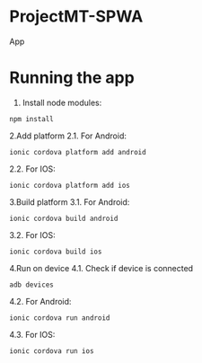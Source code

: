 # ProjectMT-SPWA
App

# Running the app
1. Install node modules: 
```
npm install
```
2.Add platform 
2.1. For Android:
```
ionic cordova platform add android 
```
2.2. For IOS:
```
ionic cordova platform add ios
```

3.Build platform
3.1. For Android:
```
ionic cordova build android
```
3.2. For IOS:
```
ionic cordova build ios
```

4.Run on device
4.1. Check if device is connected
```
adb devices
```
4.2. For Android:
```
ionic cordova run android
```
4.3. For IOS:
```
ionic cordova run ios
```




